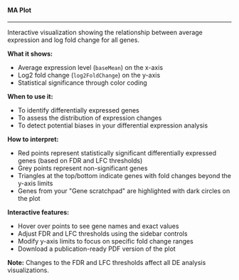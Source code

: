 #### MA Plot
------------

Interactive visualization showing the relationship between average expression and log fold change for all genes.

**What it shows:**
- Average expression level (`baseMean`) on the x-axis
- Log2 fold change (`log2FoldChange`) on the y-axis
- Statistical significance through color coding

**When to use it:**
- To identify differentially expressed genes
- To assess the distribution of expression changes
- To detect potential biases in your differential expression analysis

**How to interpret:**
- Red points represent statistically significant differentially expressed genes (based on FDR and LFC thresholds)
- Grey points represent non-significant genes
- Triangles at the top/bottom indicate genes with fold changes beyond the y-axis limits
- Genes from your "Gene scratchpad" are highlighted with dark circles on the plot

**Interactive features:**
- Hover over points to see gene names and exact values
- Adjust FDR and LFC thresholds using the sidebar controls
- Modify y-axis limits to focus on specific fold change ranges
- Download a publication-ready PDF version of the plot

**Note:** Changes to the FDR and LFC thresholds affect all DE analysis visualizations.
